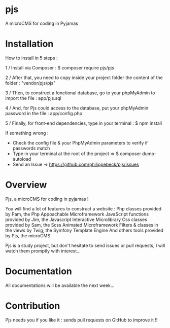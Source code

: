 # pjs
A microCMS for coding in Pyjamas


# Installation

How to install in 5 steps :

1 / Install via Composer :
  $ composer require pjs/pjs

2 / After that, you need to copy inside your project folder the content of the folder :
  "vendor/pjs/pjs"

3 / Then, to construct a fonctional database, go to your phpMyAdmin to import the file :
  app/pjs.sql

4 / And, for Pjs could access to the database, put your phpMyAdmin password in the file :
  app/config.php

5 / Finally, for front-end dependencies, type in your terminal :
  $ npm install


If something wrong :
- Check the config file & your PhpMyAdmin parameters to verify if passwords match
- Type in your terminal at the root of the project => $ composer dump-autoload
- Send an Issue => https://github.com/philippebeck/pjs/issues


# Overview

Pjs, a microCMS for coding in pyjamas !

You will find a lot of features to construct a website :
  Php classes provided by Pam, the Php Appoachable Microframework
  JavaScript functions provided by Jim, the Javascript Interactive Microlibrary
  Css classes provided by Sam, the Scss Animated Microframework
  Filters & classes in the views by Twig, the Symfony Template Engine
  And others tools provided by Pjs, the microCMS

Pjs is a study project, but don't hesitate to send issues or pull requests, I will watch them promptly with interest...


# Documentation

All documentations will be available the next week...


# Contribution

Pjs needs you if you like it : sends pull requests on GitHub to improve it !!
